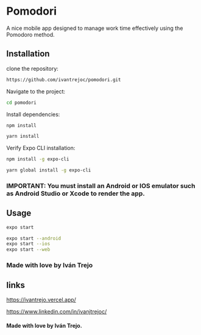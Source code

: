 # Pomodori

A nice mobile app designed to manage work time effectively using the Pomodoro method.

## Installation

clone the repository:

```bash
https://github.com/ivantrejoc/pomodori.git
```
Navigate to the project:

```bash
cd pomodori
```
Install dependencies: 

```bash
npm install

yarn install
```

Verify Expo CLI installation:

```bash
npm install -g expo-cli

yarn global install -g expo-cli
```

### IMPORTANT: You must install an Android or IOS emulator such as Android Studio or Xcode to render the app.
## Usage

```bash
expo start

expo start --android
expo start --ios
expo start --web

```
### Made with love by Iván Trejo

## links

https://ivantrejo.vercel.app/

https://www.linkedin.com/in/ivanjtrejoc/

#### Made with love by Iván Trejo.